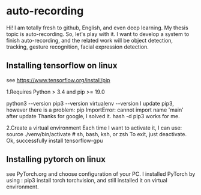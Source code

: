 # auto-recording
Hi! I am totally fresh to github, English, and even deep learning. My thesis topic is auto-recording. So, let's play with it. I want to develop a system to finish auto-recording, and the related work will be object detection, tracking, gesture recognition, facial expression detection. 

## Installing tensorflow on linux
see https://www.tensorflow.org/install/pip

1.Requires Python > 3.4 and pip >= 19.0

python3 --version
pip3 --version
virtualenv --version
I update pip3, however there is a problem: pip ImportError: cannot import name 'main' after update
Thanks for google, I solved it.  hash -d pip3 works for me.


2.Create a virtual environment
Each time I want to activate it, I can use: source ./venv/bin/activate  # sh, bash, ksh, or zsh
To exit, just deactivate.
Ok, successfully install tensorflow-gpu

## Installing pytorch on linux
see PyTorch.org and choose configuration of your PC.
I installed PyTorch by using : pip3 install torch torchvision, and still installed it on virtual environment.
